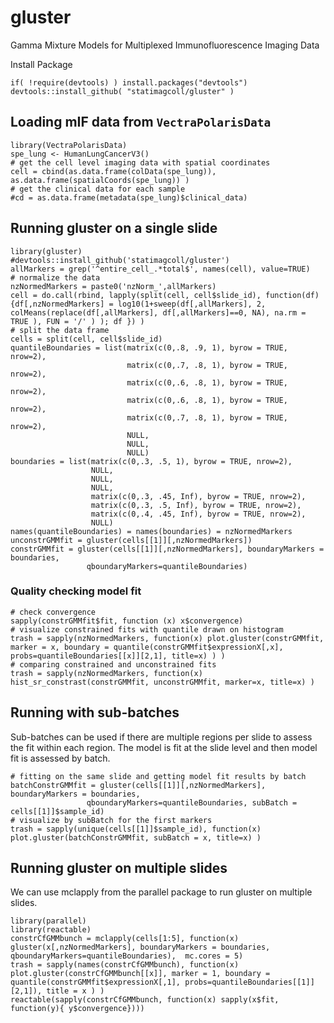 # gluster
Gamma Mixture Models for Multiplexed Immunofluorescence Imaging Data

Install Package

```
if( !require(devtools) ) install.packages("devtools")
devtools::install_github( "statimagcoll/gluster" )
```

## Loading mIF data from `VectraPolarisData`

```{r, message=FALSE}
library(VectraPolarisData)
spe_lung <- HumanLungCancerV3()
# get the cell level imaging data with spatial coordinates
cell = cbind(as.data.frame(colData(spe_lung)), as.data.frame(spatialCoords(spe_lung)) )
# get the clinical data for each sample
#cd = as.data.frame(metadata(spe_lung)$clinical_data)
```

## Running gluster on a single slide

```{r}
library(gluster)
#devtools::install_github('statimagcoll/gluster')
allMarkers = grep('^entire_cell_.*total$', names(cell), value=TRUE)
# normalize the data 
nzNormedMarkers = paste0('nzNorm_',allMarkers)
cell = do.call(rbind, lapply(split(cell, cell$slide_id), function(df){df[,nzNormedMarkers] = log10(1+sweep(df[,allMarkers], 2, colMeans(replace(df[,allMarkers], df[,allMarkers]==0, NA), na.rm = TRUE ), FUN = '/' ) ); df }) )
# split the data frame
cells = split(cell, cell$slide_id)
quantileBoundaries = list(matrix(c(0,.8, .9, 1), byrow = TRUE, nrow=2),
                          matrix(c(0,.7, .8, 1), byrow = TRUE, nrow=2),
                          matrix(c(0,.6, .8, 1), byrow = TRUE, nrow=2),
                          matrix(c(0,.6, .8, 1), byrow = TRUE, nrow=2),
                          matrix(c(0,.7, .8, 1), byrow = TRUE, nrow=2),
                          NULL,
                          NULL,
                          NULL)
boundaries = list(matrix(c(0,.3, .5, 1), byrow = TRUE, nrow=2),
                  NULL,
                  NULL,
                  NULL,
                  matrix(c(0,.3, .45, Inf), byrow = TRUE, nrow=2),
                  matrix(c(0,.3, .5, Inf), byrow = TRUE, nrow=2),
                  matrix(c(0,.4, .45, Inf), byrow = TRUE, nrow=2),
                  NULL)
names(quantileBoundaries) = names(boundaries) = nzNormedMarkers
unconstrGMMfit = gluster(cells[[1]][,nzNormedMarkers])
constrGMMfit = gluster(cells[[1]][,nzNormedMarkers], boundaryMarkers = boundaries,
                 qboundaryMarkers=quantileBoundaries)
```

### Quality checking model fit

```{r, visualization}
# check convergence
sapply(constrGMMfit$fit, function (x) x$convergence)
# visualize constrained fits with quantile drawn on histogram
trash = sapply(nzNormedMarkers, function(x) plot.gluster(constrGMMfit, marker = x, boundary = quantile(constrGMMfit$expressionX[,x], probs=quantileBoundaries[[x]][2,1], title=x) ) )
# comparing constrained and unconstrained fits
trash = sapply(nzNormedMarkers, function(x) hist_sr_constrast(constrGMMfit, unconstrGMMfit, marker=x, title=x) )
```

## Running with sub-batches

Sub-batches can be used if there are multiple regions per slide to assess the fit within each region. The model is fit at the slide level and then model fit is assessed by batch.

```{r subBatch}
# fitting on the same slide and getting model fit results by batch
batchConstrGMMfit = gluster(cells[[1]][,nzNormedMarkers], boundaryMarkers = boundaries,
                 qboundaryMarkers=quantileBoundaries, subBatch = cells[[1]]$sample_id)
# visualize by subBatch for the first markers
trash = sapply(unique(cells[[1]]$sample_id), function(x) plot.gluster(batchConstrGMMfit, subBatch = x, title=x) )
```

## Running gluster on multiple slides

We can use mclapply from the parallel package to run gluster on multiple slides.

```{r, batchFit}
library(parallel)
library(reactable)
constrCfGMMbunch = mclapply(cells[1:5], function(x) gluster(x[,nzNormedMarkers], boundaryMarkers = boundaries, qboundaryMarkers=quantileBoundaries),  mc.cores = 5)
trash = sapply(names(constrCfGMMbunch), function(x) plot.gluster(constrCfGMMbunch[[x]], marker = 1, boundary = quantile(constrGMMfit$expressionX[,1], probs=quantileBoundaries[[1]][2,1]), title = x ) )
reactable(sapply(constrCfGMMbunch, function(x) sapply(x$fit, function(y){ y$convergence})))
```
